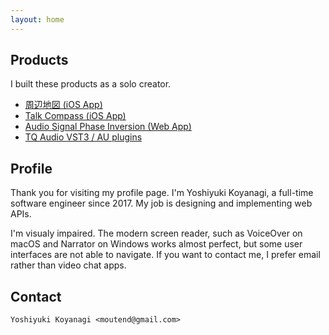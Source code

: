 ```yaml
---
layout: home
---
```

## Products

I built these products as a solo creator.

- [周辺地図 (iOS App)](https://moutend.github.io/products/SonarMap/ja/)
- [Talk Compass (iOS App)](https://moutend.github.io/products/TalkCompass/en/)
- [Audio Signal Phase Inversion (Web App)](https://moutend.github.io/PhaseInversion/)
- [TQ Audio VST3 / AU plugins](https://tqaudio.github.io/)

## Profile

Thank you for visiting my profile page. I'm Yoshiyuki Koyanagi, a full-time software engineer since 2017. My job is designing and implementing web APIs.

I'm visualy impaired. The modern screen reader, such as VoiceOver on macOS and Narrator on Windows works almost perfect, but some user interfaces are not able to navigate. If you want to contact me, I prefer email rather than video chat apps.

## Contact

`Yoshiyuki Koyanagi <moutend@gmail.com>`
